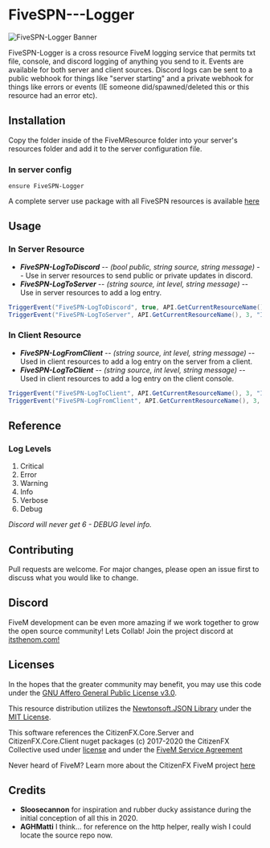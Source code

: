 # FiveSPN---Logger

![FiveSPN-Logger Banner](https://cdn.discordapp.com/attachments/871610618950615052/1039346989260877885/fspnlogger.png)

FiveSPN-Logger is a cross resource FiveM logging service that permits txt file, console, and discord logging of anything you send to it. Events are available for both server and client sources. Discord logs can be sent to a public webhook for things like "server starting" and a private webhook for things like errors or events (IE someone did/spawned/deleted this or this resource had an error etc).

## Installation

Copy the folder inside of the FiveMResource folder into your server's resources folder and add it to the server configuration file. 

### In server config
```
ensure FiveSPN-Logger
```

A complete server use package with all FiveSPN resources is available [here](https://github.com/SourPatchNom/FiveSPN---Suite)

## Usage

### In Server Resource

- ***FiveSPN-LogToDiscord*** -- *(bool public, string source, string message)* -- Use in server resources to send public or private updates in discord.
- ***FiveSPN-LogToServer*** -- *(string source, int level, string message)* -- Use in server resources to add a log entry.

```c#
TriggerEvent("FiveSPN-LogToDiscord", true, API.GetCurrentResourceName(), "Initializing");
TriggerEvent("FiveSPN-LogToServer", API.GetCurrentResourceName(), 3, "Initializing");
```

### In Client Resource
- ***FiveSPN-LogFromClient*** -- *(string source, int level, string message)* -- Used in client resources to add a log entry on the server from a client.
- ***FiveSPN-LogToClient*** -- *(string source, int level, string message)* -- Used in client resources to add a log entry on the client console.

```c#
TriggerEvent("FiveSPN-LogToClient", API.GetCurrentResourceName(), 3, "Initializing");
TriggerEvent("FiveSPN-LogFromClient", API.GetCurrentResourceName(), 3, "Initializing");
```

## Reference

### Log Levels
1. Critical
2. Error
3. Warning
4. Info
5. Verbose
6. Debug

*Discord will never get 6 - DEBUG level info.*

## Contributing
Pull requests are welcome. For major changes, please open an issue first to discuss what you would like to change.

## Discord
FiveM development can be even more amazing if we work together to grow the open source community! Lets Collab! Join the project discord at [itsthenom.com!](http://itsthenom.com/)

## Licenses

In the hopes that the greater community may benefit, you may use this code under the [GNU Affero General Public License v3.0](LICENSE).

This resource distribution utilizes the [Newtonsoft.JSON Library](https://github.com/JamesNK/Newtonsoft.Json) under the [MIT License](https://github.com/JamesNK/Newtonsoft.Json/blob/master/LICENSE.md).

This software references the CitizenFX.Core.Server and CitizenFX.Core.Client nuget packages (c) 2017-2020 the CitizenFX Collective used under [license](https://github.com/citizenfx/fivem/blob/master/code/LICENSE) and under the [FiveM Service Agreement](https://fivem.net/terms)

Never heard of FiveM? Learn more about the CitizenFX FiveM project [here](https://fivem.net/)

## Credits
* <b>Sloosecannon</b> for inspiration and rubber ducky assistance during the initial conception of all this in 2020.
* <b>AGHMatti</b> I think... for reference on the http helper, really wish I could locate the source repo now.
